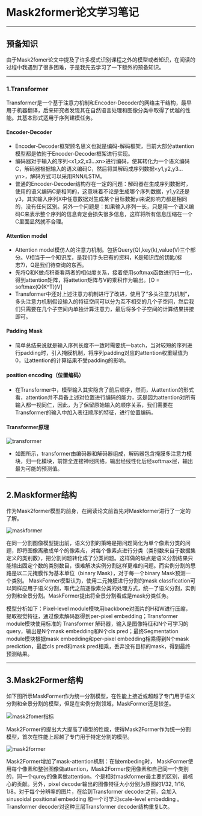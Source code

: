 # Mask2former论文学习笔记

***

## 预备知识

由于Mask2fomer论文中提及了许多模式识别课程之外的模型或者知识，在阅读的过程中我遇到了很多困难，于是我先去学习了一下额外的预备知识。

***

### 1.Transformer

Transformer是一个基于注意力机制和Encoder-Decoder的网络主干结构，最早用于机器翻译，后来研究者发现其在自然语言处理和图像分类中取得了优越的性能。其基本形式适用于序列建模任务。

#### Encoder-Decoder

* Encoder-Decoder框架顾名思义也就是编码-解码框架，目前大部分attention模型都是依附于Encoder-Decoder框架进行实现。
* 编码器对于输入的序列<x1,x2,x3…xn>进行编码，使其转化为一个语义编码C，解码器根据输入的语义编码C，然后将其解码成序列数据<y1,y2,y3…yn>，解码方式可以采用RNN/LSTM。
* 普通的Encoder-Decoder结构存在一定的问题：解码器在生成序列数据时，使用的语义编码C是相同的，这意味着不论是生成哪个序列数据，y1,y2还是y3，其实输入序列X中任意数据对生成某个目标数据yi来说影响力都是相同的，没有任何区别。另外一个问题是：如果输入序列一长，只是用一个语义编码C来表示整个序列的信息肯定会损失很多信息，这样将所有信息压缩在一个C里面显然就不合理。

#### Attention model

* Attention model模仿人的注意力机制。包括Query(Q),key(k),value(V)三个部分。V相当于一个知识库，是我们手头已有的资料，K是知识库的钥匙(标志?)，Q是我们待查询的东西。
* 先将Q和K做点积查看两者的相似度关系，接着使用softmax函数进行归一化，得到attention矩阵，将attetion矩阵与V的乘积作为输出。\[O = softmax(Q{K^T})V\]
* Transformer中还对上述注意力机制进行了改进，使用了“多头注意力机制”，多头注意力机制假设输入的特征空间可以分为互不相交的几个子空间，然后我们只需要在几个子空间内单独计算注意力，最后将多个子空间的计算结果拼接即可。

#### Padding Mask

* 简单总结来说就是输入序列长度不一致时需要统一batch，当对较短的序列进行padding时，引入掩膜机制，将序列padding对应的attention权重赋值为0，让attention的计算结果不受padding的影响。

#### position encoding（位置编码）

* 在Transformer中，模型输入其实隐含了前后顺序，然而，从attention的形式看，attention并不具备上述对位置进行编码的能力，这是因为attention对所有输入都一视同仁，因此，为了保留原始输入的顺序关系，我们需要在Transformer的输入中加入表征顺序的特征，进行位置编码。

#### Transformer原理

![transformer](https://raw.githubusercontent.com/XB304/image/main/img/transformer.png)

* 如图所示，transformer由编码器和解码器组成，解码器包含掩膜多注意力模块，归一化模块，前馈全连接神经网络，输出经线性化后经softmax层，输出最为可能的预测值。

***

## 2.Maskformer结构

作为Mask2former模型的前身，在阅读论文前首先对Maskformer进行了一定的了解。

![maskformer](https://raw.githubusercontent.com/XB304/image/main/img/maskformer.png)

在同一分割图像模型提出前，语义分割的策略是把问题简化为单个像素分类的问题，即将图像离散成单个的像素点，对每个像素点进行分类（类别数来自于数据集定义的类别数），把分割问题转化成了分类问题。这样做的缺点是语义分割结果只能输出固定个数的类别数目，很难解决实例分割这样更难的问题。而实例分割的思路是以二元掩膜作为基本单位（binary Mask），对于每一个binary Mask预测一个类别。
MaskFormer模型认为，使用二元掩膜进行分割的mask classfication可以同样应用于语义分割，取代之前逐像素分类的处理方式，统一了语义分割，实例分割和全景分割。MaskFormer提出将全景分割看成是mask分类任务。

模型分析如下：Pixel-level module模块用backbone对图片的H和W进行压缩，提取视觉特征，通过像素解码器得到per-pixel embedding；Transformer module模块使用标准的 Transformer 解码器，输入是图像特征和N个可学习的query，输出是N个mask embedding和N个cls pred；最终Segmentation module模块根据mask embedding和per-pixel embedding相乘得到N个mask prediction，最后cls pred和mask pred相乘，丢弃没有目标的mask，得到最终预测结果。

***

## 3.Mask2Former结构

如下图所示MaskFormer作为统一分割模型，在性能上接近或超越了专门用于语义分割和全景分割的模型，但是在实例分割领域，MaskFormer还是较差。

![mask2fomer指标](https://raw.githubusercontent.com/XB304/image/main/img/mask2fomer指标.png)

Mask2Former的提出大大提高了模型的性能，使得Mask2Former作为统一分割模型，首次在性能上超越了专门用于特定分割的模型。

![mask2former](https://raw.githubusercontent.com/XB304/image/main/img/mask2former.png)

Mask2Former增加了mask-attention机制：在做embeding时， MaskFormer使用每个像素和整张图像做attention，Mask2Former使用像素和自己同一个类别的，同一个qurey的像素做attention。个是相对maskformer最主要的区别，最核心的贡献。另外，pixel decoder输出的图像特征大小分别为原图的1/32, 1/16, 1/8。对于每个分辨率的图片，在给到Transformer decoder之前，会加入sinusoidal positional embedding 和一个可学习scale-level embedding 。Transformer decoder对这种三层Transformer decoder结构重复L次。
